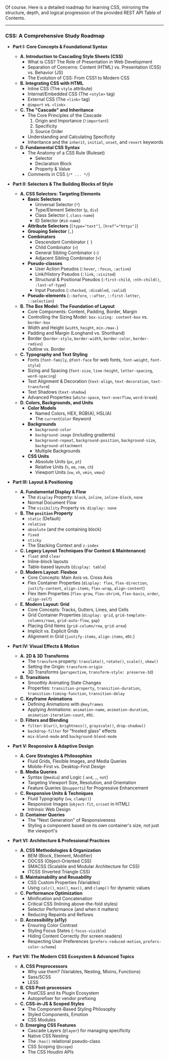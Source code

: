 Of course. Here is a detailed roadmap for learning CSS, mirroring the structure, depth, and logical progression of the provided REST API Table of Contents.

***

### **CSS: A Comprehensive Study Roadmap**

*   **Part I: Core Concepts & Foundational Syntax**
    *   **A. Introduction to Cascading Style Sheets (CSS)**
        *   What is CSS? The Role of Presentation in Web Development
        *   Separation of Concerns: Content (HTML) vs. Presentation (CSS) vs. Behavior (JS)
        *   The Evolution of CSS: From CSS1 to Modern CSS
    *   **B. Integrating CSS with HTML**
        *   Inline CSS (The `style` attribute)
        *   Internal/Embedded CSS (The `<style>` tag)
        *   External CSS (The `<link>` tag)
        *   `@import` vs. `<link>`
    *   **C. The "Cascade" and Inheritance**
        *   The Core Principles of the Cascade
            1.  Origin and Importance (`!important`)
            2.  Specificity
            3.  Source Order
        *   Understanding and Calculating Specificity
        *   Inheritance and the `inherit`, `initial`, `unset`, and `revert` keywords
    *   **D. Fundamental CSS Syntax**
        *   The Anatomy of a CSS Rule (Ruleset)
            *   Selector
            *   Declaration Block
            *   Property & Value
        *   Comments in CSS (`/* ... */`)

*   **Part II: Selectors & The Building Blocks of Style**
    *   **A. CSS Selectors: Targeting Elements**
        *   **Basic Selectors**
            *   Universal Selector (`*`)
            *   Type/Element Selector (`p`, `div`)
            *   Class Selector (`.class-name`)
            *   ID Selector (`#id-name`)
        *   **Attribute Selectors** (`[type="text"]`, `[href^="https"]`)
        *   **Grouping Selector** (`,`)
        *   **Combinators**
            *   Descendant Combinator (` `)
            *   Child Combinator (`>`)
            *   General Sibling Combinator (`~`)
            *   Adjacent Sibling Combinator (`+`)
        *   **Pseudo-classes**
            *   User Action Pseudos (`:hover`, `:focus`, `:active`)
            *   Link/History Pseudos (`:link`, `:visited`)
            *   Structural & Positional Pseudos (`:first-child`, `:nth-child()`, `:last-of-type`)
            *   Input Pseudos (`:checked`, `:disabled`, `:valid`)
        *   **Pseudo-elements** (`::before`, `::after`, `::first-letter`, `::selection`)
    *   **B. The Box Model: The Foundation of Layout**
        *   Core Components: Content, Padding, Border, Margin
        *   Controlling the Sizing Model: `box-sizing: content-box` vs. `border-box`
        *   Width and Height (`width`, `height`, `min-/max-`)
        *   Padding and Margin (Longhand vs. Shorthand)
        *   Border (`border-style`, `border-width`, `border-color`, `border-radius`)
        *   Outline vs. Border
    *   **C. Typography and Text Styling**
        *   Fonts (`font-family`, `@font-face` for web fonts, `font-weight`, `font-style`)
        *   Sizing and Spacing (`font-size`, `line-height`, `letter-spacing`, `word-spacing`)
        *   Text Alignment & Decoration (`text-align`, `text-decoration`, `text-transform`)
        *   Text Shadows (`text-shadow`)
        *   Advanced Properties (`white-space`, `text-overflow`, `word-break`)
    *   **D. Colors, Backgrounds, and Units**
        *   **Color Models**
            *   Named Colors, HEX, RGB(A), HSL(A)
            *   The `currentColor` Keyword
        *   **Backgrounds**
            *   `background-color`
            *   `background-image` (including gradients)
            *   `background-repeat`, `background-position`, `background-size`, `background-attachment`
            *   Multiple Backgrounds
        *   **CSS Units**
            *   Absolute Units (`px`, `pt`)
            *   Relative Units (`%`, `em`, `rem`, `ch`)
            *   Viewport Units (`vw`, `vh`, `vmin`, `vmax`)

*   **Part III: Layout & Positioning**
    *   **A. Fundamental Display & Flow**
        *   The `display` Property: `block`, `inline`, `inline-block`, `none`
        *   Normal Document Flow
        *   The `visibility` Property vs. `display: none`
    *   **B. The `position` Property**
        *   `static` (Default)
        *   `relative`
        *   `absolute` (and the containing block)
        *   `fixed`
        *   `sticky`
        *   The Stacking Context and `z-index`
    *   **C. Legacy Layout Techniques (For Context & Maintenance)**
        *   `float` and `clear`
        *   Inline-block layouts
        *   Table-based layouts (`display: table`)
    *   **D. Modern Layout: Flexbox**
        *   Core Concepts: Main Axis vs. Cross Axis
        *   Flex Container Properties (`display: flex`, `flex-direction`, `justify-content`, `align-items`, `flex-wrap`, `align-content`)
        *   Flex Item Properties (`flex-grow`, `flex-shrink`, `flex-basis`, `order`, `align-self`)
    *   **E. Modern Layout: Grid**
        *   Core Concepts: Tracks, Gutters, Lines, and Cells
        *   Grid Container Properties (`display: grid`, `grid-template-columns/rows`, `grid-auto-flow`, `gap`)
        *   Placing Grid Items (`grid-column/row`, `grid-area`)
        *   Implicit vs. Explicit Grids
        *   Alignment in Grid (`justify-items`, `align-items`, etc.)

*   **Part IV: Visual Effects & Motion**
    *   **A. 2D & 3D Transforms**
        *   The `transform` property: `translate()`, `rotate()`, `scale()`, `skew()`
        *   Setting the Origin: `transform-origin`
        *   3D Transforms (`perspective`, `transform-style: preserve-3d`)
    *   **B. Transitions**
        *   Smoothly Animating State Changes
        *   Properties: `transition-property`, `transition-duration`, `transition-timing-function`, `transition-delay`
    *   **C. Keyframe Animations**
        *   Defining Animations with `@keyframes`
        *   Applying Animations: `animation-name`, `animation-duration`, `animation-iteration-count`, etc.
    *   **D. Filters and Blending**
        *   `filter`: `blur()`, `brightness()`, `grayscale()`, `drop-shadow()`
        *   `backdrop-filter` for "frosted glass" effects
        *   `mix-blend-mode` and `background-blend-mode`

*   **Part V: Responsive & Adaptive Design**
    *   **A. Core Strategies & Philosophies**
        *   Fluid Grids, Flexible Images, and Media Queries
        *   Mobile-First vs. Desktop-First Design
    *   **B. Media Queries**
        *   Syntax (`@media`) and Logic ( `and`, `,`, `not`)
        *   Targeting Viewport Size, Resolution, and Orientation
        *   Feature Queries (`@supports`) for Progressive Enhancement
    *   **C. Responsive Units & Techniques**
        *   Fluid Typography (`vw`, `clamp()`)
        *   Responsive Images (`object-fit`, `srcset` in HTML)
        *   Intrinsic Web Design
    *   **D. Container Queries**
        *   The "Next Generation" of Responsiveness
        *   Styling a component based on its own container's size, not just the viewport's

*   **Part VI: Architecture & Professional Practices**
    *   **A. CSS Methodologies & Organization**
        *   BEM (Block, Element, Modifier)
        *   OOCSS (Object-Oriented CSS)
        *   SMACSS (Scalable and Modular Architecture for CSS)
        *   ITCSS (Inverted Triangle CSS)
    *   **B. Maintainability and Reusability**
        *   CSS Custom Properties (Variables)
        *   Using `calc()`, `min()`, `max()`, and `clamp()` for dynamic values
    *   **C. Performance Optimization**
        *   Minification and Concatenation
        *   Critical CSS (Inlining above-the-fold styles)
        *   Selector Performance (and when it matters)
        *   Reducing Repaints and Reflows
    *   **D. Accessibility (a11y)**
        *   Ensuring Color Contrast
        *   Styling Focus States (`:focus-visible`)
        *   Hiding Content Correctly (for screen readers)
        *   Respecting User Preferences (`prefers-reduced-motion`, `prefers-color-scheme`)

*   **Part VII: The Modern CSS Ecosystem & Advanced Topics**
    *   **A. CSS Preprocessors**
        *   Why use them? (Variables, Nesting, Mixins, Functions)
        *   Sass/SCSS
        *   LESS
    *   **B. CSS Post-processors**
        *   PostCSS and its Plugin Ecosystem
        *   Autoprefixer for vendor prefixing
    *   **C. CSS-in-JS & Scoped Styles**
        *   The Component-Based Styling Philosophy
        *   Styled Components, Emotion
        *   CSS Modules
    *   **D. Emerging CSS Features**
        *   Cascade Layers (`@layer`) for managing specificity
        *   Native CSS Nesting
        *   The `:has()` relational pseudo-class
        *   CSS Scoping (`@scope`)
        *   The CSS Houdini APIs